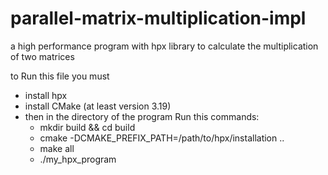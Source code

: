 # parallel-matrix-multiplication-impl
a high performance program with hpx library to calculate the multiplication of two matrices

to Run this file you must 
* install hpx
* install CMake (at least version 3.19)
* then in the directory of the program Run this commands:
  * mkdir build && cd build
  * cmake -DCMAKE_PREFIX_PATH=/path/to/hpx/installation ..
  * make all
  * ./my_hpx_program
